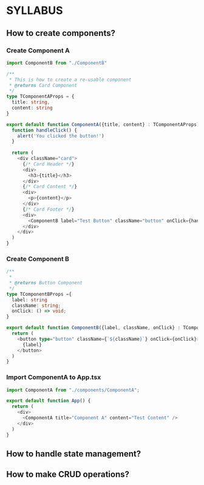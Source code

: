 # SYLLABUS

## How to create components?

### Create Component A
```typescript
import ComponentB from "./ComponentB"

/**
 * This is how to create a re-usable component
 * @returns Card Component
 */
type TComponentAProps = {
  title: string,
  content: string
}

export default function ComponentA({title, content} : TComponentAProps) {
  function handleClick() {
    alert('You clicked the button!')
  }
  
  return (
    <div className="card">
      {/* Card Header */}
      <div>
        <h3>{title}</h3>
      </div>
      {/* Card Content */}
      <div>
        <p>{content}</p>
      </div>
      {/* Card Footer */}
      <div>
        <ComponentB label="Test Button" className="button" onClick={handleClick} />
      </div>
    </div>
  )
}
```

### Create Component B
```typescript
/**
 * 
 * @returns Button Component
 */
type TComponentBProps ={
  label: string
  className: string;
  onClick: () => void;
}

export default function ComponentB({label, className, onClick} : TComponentBProps) {
  return (
    <button type="button" className={`${className}`} onClick={onClick}>
      {label}
    </button>
  )
}
```

### Import ComponentA to App.tsx
```typescript
import ComponentA from "./components/ComponentA";

export default function App() {
  return (
    <div>
      <ComponentA title="Component A" content="Test Content" />
    </div>
  )
}

```

## How to handle state management?

## How to make CRUD operations?